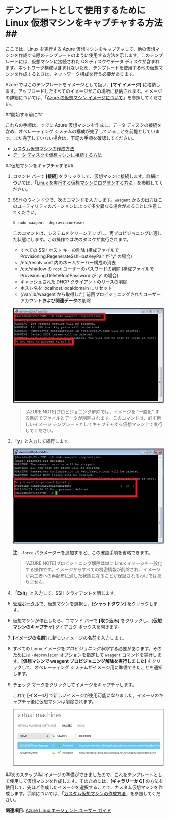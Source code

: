 <properties
	pageTitle="Linux を実行する仮想マシンのイメージのキャプチャ"
	description="Linux を実行する Azure の仮想マシン (VM) のイメージをキャプチャする方法について説明します。"
	services="virtual-machines"
	documentationCenter=""
	authors="dsk-2015"
	manager="timlt"
	editor="tysonn"/>

<tags
	ms.service="virtual-machines"
	ms.workload="infrastructure-services"
	ms.tgt_pltfrm="vm-linux"
	ms.devlang="na"
	ms.topic="article"
	ms.date="06/11/2015"
	ms.author="dkshir"/>


# テンプレートとして使用するために Linux 仮想マシンをキャプチャする方法##

ここでは、Linux を実行する Azure 仮想マシンをキャプチャして、他の仮想マシンを作成する際のテンプレートのように使用する方法を示します。このテンプレートには、仮想マシンに接続された OS ディスクやデータ ディスクが含まれます。ネットワーク構成は含まれないため、テンプレートを使用する他の仮想マシンを作成するときは、ネットワーク構成を行う必要があります。

Azure ではこのテンプレートをイメージとして扱い、**[マイ イメージ]** に格納します。アップロードしたすべてのイメージがこの場所に格納されます。イメージの詳細については、「[Azure の仮想マシン イメージについて][]」を参照してください。

##開始する前に##

これらの手順は、すでに Azure 仮想マシンを作成し、データ ディスクの接続を含め、オペレーティング システムの構成が完了していることを前提としています。まだ完了していない場合は、下記の手順を確認してください。

- [カスタム仮想マシンの作成方法][]
- [データ ディスクを仮想マシンに接続する方法][]

##仮想マシンをキャプチャする##

1. コマンド バーで **[接続]** をクリックして、仮想マシンに接続します。詳細については、「[Linux を実行する仮想マシンにログオンする方法][]」を参照してください。

2. SSH のウィンドウで、次のコマンドを入力します。`waagent` からの出力はこのユーティリティのバージョンによって多少異なる場合があることに注意してください。

	`$ sudo waagent -deprovision+user`

	このコマンドは、システムをクリーンアップし、再プロビジョニングに適した状態にします。この操作では次のタスクが実行されます。

	- すべての SSH ホスト キーの削除 (構成ファイルで Provisioning.RegenerateSshHostKeyPair が 'y' の場合)
	- /etc/resolv.conf 内のネームサーバー構成の消去
	- /etc/shadow の `root` ユーザーのパスワードの削除 (構成ファイルで Provisioning.DeleteRootPassword が 'y' の場合)
	- キャッシュされた DHCP クライアントのリースの削除
	- ホスト名を localhost.localdomain にリセット
	- (/var/lib/waagent から取得した) 前回プロビジョニングされたユーザー アカウント**および関連データ**の削除

	![仮想マシンのプロビジョニング解除](./media/virtual-machines-linux-capture-image/LinuxDeprovision.png)

	>[AZURE.NOTE]プロビジョニング解除では、イメージを "一般化" する目的でファイルとデータが削除されます。このコマンドは、必ず新しいイメージ テンプレートとしてキャプチャする仮想マシン上で実行してください。


3. 「**y**」と入力して続行します。

	![仮想マシンのプロビジョニング解除の成功](./media/virtual-machines-linux-capture-image/LinuxDeprovision2.png)

	**注:** `-force` パラメーターを追加すると、この確認手順を省略できます。

	>[AZURE.NOTE]プロビジョニング解除は単に Linux イメージを一般化する操作です。イメージからすべての機密情報が削除され、イメージが第三者への再配布に適した状態になることが保証されるわけではありません。


4. 「**Exit**」と入力して、SSH クライアントを閉じます。

5. [管理ポータル](http://manage.windowsazure.com)で、仮想マシンを選択し、**[シャットダウン]** をクリックします。

6. 仮想マシンが停止したら、コマンド バーで **[取り込み]** をクリックし、**[仮想マシンのキャプチャ]** ダイアログ ボックスを開きます。

7.	**[イメージの名前]** に新しいイメージの名前を入力します。

8.	すべての Linux イメージを*プロビジョニング解除*する必要があります。そのためには `-deprovision` オプションを指定して `waagent` コマンドを実行します。**[仮想マシンで waagent プロビジョニング解除を実行しました]** をクリックして、オペレーティング システムがイメージ用に準備できたことを通知します。

9.	チェック マークをクリックしてイメージをキャプチャします。

	これで **[イメージ]** で新しいイメージが使用可能になりました。イメージのキャプチャ後に仮想マシンは削除されます。

	![イメージのキャプチャの成功](./media/virtual-machines-linux-capture-image/VMCapturedImageAvailable.png)


##次のステップ##
イメージの準備ができましたので、これをテンプレートとして使用して仮想マシンを作成します。そのためには、**[ギャラリーから]** の方法を使用して、先ほど作成したイメージを選択することで、カスタム仮想マシンを作成します。手順については、「[カスタム仮想マシンの作成方法][]」を参照してください。

**関連項目:** [Azure Linux エージェント ユーザー ガイド](virtual-machines-linux-agent-user-guide.md)

[Linux を実行する仮想マシンにログオンする方法]: virtual-machines-linux-how-to-log-on.md
[Azure の仮想マシン イメージについて]: http://msdn.microsoft.com/library/azure/dn790290.aspx
[カスタム仮想マシンの作成方法]: virtual-machines-create-custom.md
[データ ディスクを仮想マシンに接続する方法]: storage-windows-attach-disk.md

<!---HONumber=July15_HO3-->